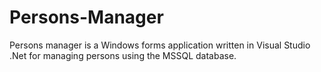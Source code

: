 # Persons-Manager
Persons manager is a Windows forms application written in Visual Studio .Net for managing persons using the MSSQL database.
